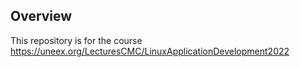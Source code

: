## Overview

This repository is for the course https://uneex.org/LecturesCMC/LinuxApplicationDevelopment2022
